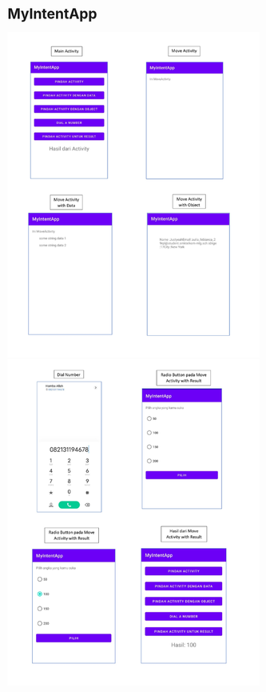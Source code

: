 # MyIntentApp

![Alt Text](https://github.com/29rpl4aulfeb/MyIntentApp/blob/master/ss%20MyIntentApp/0001.jpg)
![Alt Text](https://github.com/29rpl4aulfeb/MyIntentApp/blob/master/ss%20MyIntentApp/0002.jpg)
